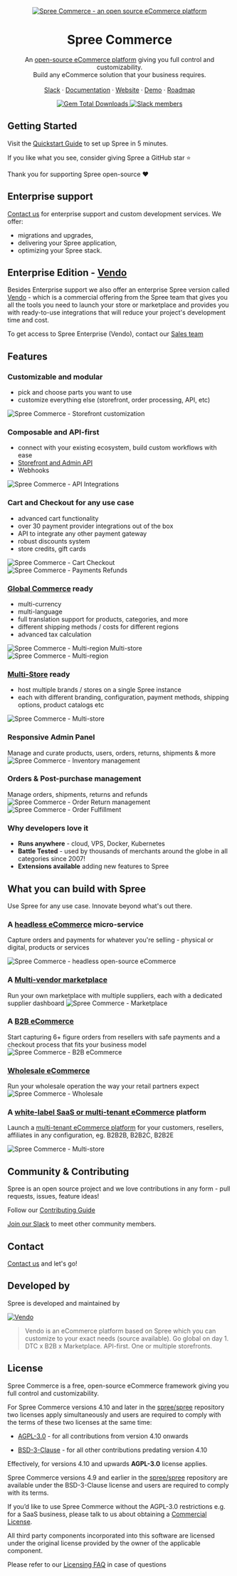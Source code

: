 <p align="center">
  <a href="https://spreecommerce.org">
    <img alt="Spree Commerce - an open source eCommerce platform" src="https://github.com/spree/spree/assets/12614496/ff5372a4-e906-458e-83b6-7927ba0629c1">
  </a>

  <h1 align="center">Spree Commerce</h2>

  <p align="center">
    An <a href="https://spreecommerce.org/" alt="open-source eCommerce platform">open-source eCommerce platform</a> giving you full control and customizability.
    <br />
    Build any eCommerce solution that your business requires.
    <br />
    <br />
    <a href="https://slack.spreecommerce.org">Slack</a>
    ·
    <a href="https://spreecommerce.org/docs/">Documentation</a>
    ·
    <a href="https://spreecommerce.org">Website</a>
    ·
    <a href="https://demo.spreecommerce.org">Demo</a>
    ·
    <a href="https://github.com/spree/spree/milestones?direction=asc&sort=due_date&state=open">Roadmap</a>
  </p>
</p>

<p align="center">
  <a href="https://rubygems.org/gems/spree">
    <img alt="Gem Total Downloads" src="https://img.shields.io/gem/dt/spree" />
  </a>
  <a href="https://slack.spreecommerce.org">
    <img alt="Slack members" src="https://img.shields.io/badge/slack%20members-6.5K-blue" />
  </a>
</p>

## Getting Started

Visit the [Quickstart Guide](https://spreecommerce.org/docs/developer/getting-started/quickstart) to set up Spree in 5 minutes.

If you like what you see, consider giving Spree a GitHub star :star:

Thank you for supporting Spree open-source :heart:

## Enterprise support

[Contact us](https://spreecommerce.org/contact/) for enterprise support and custom development services. We offer:
  * migrations and upgrades,
  * delivering your Spree application,
  * optimizing your Spree stack.

## Enterprise Edition - [Vendo](https://getvendo.com)

Besides Enterprise support we also offer an enterprise Spree version called [Vendo](https://getvendo.com) - which is a commercial offering from the Spree team that gives you all the tools you need to launch your store or marketplace and provides you with ready-to-use integrations that will reduce your project's development time and cost.

To get access to Spree Enterprise (Vendo), contact our [Sales team](https://spreecommerce.org/get-started/)

## Features
### Customizable and modular
  * pick and choose parts you want to use
  * customize everything else (storefront, order processing, API, etc)
<img alt="Spree Commerce - Storefront customization" src="https://github.com/spree/spree/assets/12614496/1a000452-6716-4fab-90ca-a4c28fc138a7">

### Composable and API-first
  * connect with your existing ecosystem, build custom workflows with ease
  * [Storefront and Admin API](https://spreecommerce.org/docs/api-reference/introduction)
  * Webhooks
<img alt="Spree Commerce - API   Integrations" src="https://github.com/spree/spree/assets/12614496/18e98e8e-15cd-4b74-8e58-80e5b3f281d8">

### Cart and Checkout for any use case
  * advanced cart functionality
  * over 30 payment provider integrations out of the box
  * API to integrate any other payment gateway
  * robust discounts system
  * store credits, gift cards
<img alt="Spree Commerce - Cart   Checkout" src="https://github.com/spree/spree/assets/12614496/05399a8f-a57a-4907-a8ea-a4e58285a55d">
<img alt="Spree Commerce - Payments   Refunds" src="https://github.com/spree/spree/assets/12614496/0911073c-a681-409e-810c-f7e8daa4daac">

### [Global Commerce](https://spreecommerce.org/multi-region-ecommerce/) ready
  * multi-currency
  * multi-language
  * full translation support for products, categories, and more
  * different shipping methods / costs for different regions
  * advanced tax calculation
<img alt="Spree Commerce - Multi-region   Multi-store" src="https://github.com/spree/spree/assets/12614496/e9c2edce-b80c-47ad-817b-a00a4ba54495">
<img alt="Spree Commerce - Multi-region" src="https://github.com/spree/spree/assets/12614496/f8678baf-4efa-4de7-b092-b01ef3a4d8ea">

### [Multi-Store](https://spreecommerce.org/multi-store-ecommerce/) ready
  * host multiple brands / stores on a single Spree instance
  * each with different branding, configuration, payment methods, shipping options, product catalogs etc
<img alt="Spree Commerce - Multi-store" src="https://github.com/spree/spree/assets/12614496/cf651354-6180-4927-973f-c650b80ccdb0">

### Responsive Admin Panel
Manage and curate products, users, orders, returns, shipments & more
<img alt="Spree Commerce - Inventory management" src="https://github.com/spree/spree/assets/12614496/cdc7af4d-41ba-44f2-9595-efc948865107">

### Orders & Post-purchase management
Manage orders, shipments, returns and refunds
<img alt="Spree Commerce - Order   Return management" src="https://github.com/spree/spree/assets/12614496/b1dffa8c-24d4-4629-a026-02951b5a80d7">
<img alt="Spree Commerce - Order Fulfillment" src="https://github.com/spree/spree/assets/12614496/2212ec6d-bfd0-4940-9aae-f0ceea0b4e4d">

### Why developers love it
* **Runs anywhere** - cloud, VPS, Docker, Kubernetes
* **Battle Tested** - used by thousands of merchants around the globe in all categories since 2007!
* **Extensions available** adding new features to Spree

## What you can build with Spree
Use Spree for any use case. Innovate beyond what's out there.

### A [headless eCommerce](https://spreecommerce.org/headless-ecommerce/) micro-service
Capture orders and payments for whatever you're selling - physical or digital, products or services

<img alt="Spree Commerce - headless open-source eCommerce" src="https://github.com/spree/spree/assets/12614496/2bca9fdf-5ae2-4433-83aa-431105906fc8">

### A [Multi-vendor marketplace](https://spreecommerce.org/use-cases/multi-vendor-marketplace-demo/)
Run your own marketplace with multiple suppliers, each with a dedicated supplier dashboard
<img alt="Spree Commerce - Marketplace" src="https://github.com/spree/spree/assets/12614496/c4ddd118-df4c-464e-b1fe-d43862e5cf25">

### A [B2B eCommerce](https://spreecommerce.org/use-cases/headless-b2b-ecommerce/)
Start capturing 6+ figure orders from resellers with safe payments and a checkout process that fits your business model
<img alt="Spree Commerce - B2B eCommerce" src="https://github.com/spree/spree/assets/12614496/e0a184f6-31ad-4f7f-b30b-6f8a501b6f63">

### [Wholesale eCommerce](https://spreecommerce.org/use-cases/wholesale-ecommerce/)
Run your wholesale operation the way your retail partners expect
<img alt="Spree Commerce - Wholesale" src="https://github.com/spree/spree/assets/12614496/bac1e551-f629-47d6-a983-b385aa65b1bd">

### A [white-label SaaS or multi-tenant eCommerce](https://spreecommerce.org/multi-tenant-white-label-ecommerce/) platform
Launch a [multi-tenant eCommerce platform](https://spreecommerce.org/multi-tenant-white-label-ecommerce/) for your customers, resellers, affiliates in any configuration, eg. B2B2B, B2B2C, B2B2E

<img alt="Spree Commerce - Multi-store" src="https://github.com/spree/spree/assets/12614496/cf651354-6180-4927-973f-c650b80ccdb0">

## Community & Contributing

Spree is an open source project and we love contributions in any form - pull requests, issues, feature ideas!

Follow our [Contributing Guide](https://spreecommerce.org/docs/developer/contributing/quickstart)

[Join our Slack](https://slack.spreecommerce.org) to meet other community members.

## Contact

[Contact us](https://spreecommerce.org/contact/) and let's go! 

## Developed by

Spree is developed and maintained by

<a href="https://getvendo.com">
<img alt="Vendo" src="https://cdn.getvendo.com/assets/vendo-logo-4bda02af8c99bc2ecc5a400120f0ebe4eafcd385e02e25f198a8c355ab75d1ff.png" />
</a>

> Vendo is an eCommerce platform based on Spree which you can customize to your exact needs (source available).
Go global on day 1. DTC x B2B x Marketplace. API-first. One or multiple storefronts.

## License

Spree Commerce is a free, open-source eCommerce framework giving you full control and customizability.

For Spree Commerce versions 4.10 and later in the [spree/spree](https://github.com/spree/spree) repository two licenses apply simultaneously and users are required to comply with the terms of these two licenses at the same time:

* [AGPL-3.0](https://opensource.org/license/agpl-v3) - for all contributions from version 4.10 onwards

* [BSD-3-Clause](https://opensource.org/license/bsd-3-clause) - for all other contributions predating version 4.10

Effectively, for versions 4.10 and upwards **AGPL-3.0** license applies.

Spree Commerce versions 4.9 and earlier in the [spree/spree](https://github.com/spree/spree) repository are available under the BSD-3-Clause license and users are required to comply with its terms.

If you’d like to use Spree Commerce without the AGPL-3.0 restrictions e.g. for a SaaS business, please talk to us about obtaining a [Commercial License](LICENSE.md#commercial-license).

All third party components incorporated into this software are licensed under the original license provided by the owner of the applicable component.

Please refer to our [Licensing FAQ](https://spreecommerce.org/why-spree-is-changing-its-open-source-license-to-agpl-3-0-and-introducing-a-commercial-license/) in case of questions
